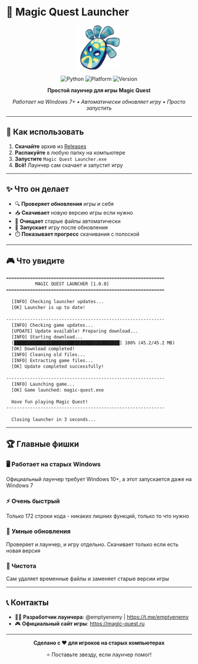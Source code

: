 # 🚀 Magic Quest Launcher

<div align="center">

<img src="icon.png" alt="Magic Quest Launcher" width="120" height="120" />

</div>

<div align="center">

![Python](https://img.shields.io/badge/Python-3.8+-blue.svg)
![Platform](https://img.shields.io/badge/Platform-Windows-lightgrey.svg)
![Version](https://img.shields.io/badge/Version-1.0-orange.svg)

**Простой лаунчер для игры Magic Quest**

*Работает на Windows 7+ • Автоматически обновляет игру • Просто запустить*

</div>

---

## 🎯 Как использовать

1. **Скачайте** архив из [Releases](../../releases)
2. **Распакуйте** в любую папку на компьютере
3. **Запустите** `Magic Quest Launcher.exe`
4. **Всё!** Лаунчер сам скачает и запустит игру

---

## ✨ Что он делает

- 🔍 **Проверяет обновления** игры и себя
- 📥 **Скачивает** новую версию игры если нужно
- 🧹 **Очищает** старые файлы автоматически
- 🚀 **Запускает** игру после обновления
- ⏱️ **Показывает прогресс** скачивания с полоской

---

## 🎮 Что увидите

```
============================================================
           MAGIC QUEST LAUNCHER [1.0.0]
============================================================

  [INFO] Checking launcher updates...
  [OK] Launcher is up to date!

------------------------------------------------------------
  [INFO] Checking game updates...
  [UPDATE] Update available! Preparing download...
  [INFO] Starting download...
  [████████████████████████████████████████] 100% (45.2/45.2 MB)
  [OK] Download completed!
  [INFO] Cleaning old files...
  [INFO] Extracting game files...
  [OK] Update completed successfully!

------------------------------------------------------------
  [INFO] Launching game...
  [OK] Game launched: magic-quest.exe

  Have fun playing Magic Quest!
------------------------------------------------------------

  Closing launcher in 3 seconds...
```

---

## 🏆 Главные фишки

### 🖥️ **Работает на старых Windows**
Официальный лаунчер требует Windows 10+, а этот запускается даже на Windows 7

### ⚡ **Очень быстрый**
Только 172 строки кода - никаких лишних функций, только то что нужно

### 🔄 **Умные обновления** 
Проверяет и лаунчер, и игру отдельно. Скачивает только если есть новая версия

### 🧹 **Чистота**
Сам удаляет временные файлы и заменяет старые версии игры

---

## 📞 Контакты

- 👨‍💻 **Разработчик лаунчера**: @emptyenemy | https://t.me/emptyenemy
- 🎮 **Официальный сайт игры**: https://magic-quest.ru

---

<div align="center">

**Сделано с ❤️ для игроков на старых компьютерах**

⭐ Поставьте звезду, если лаунчер помог!

</div>
